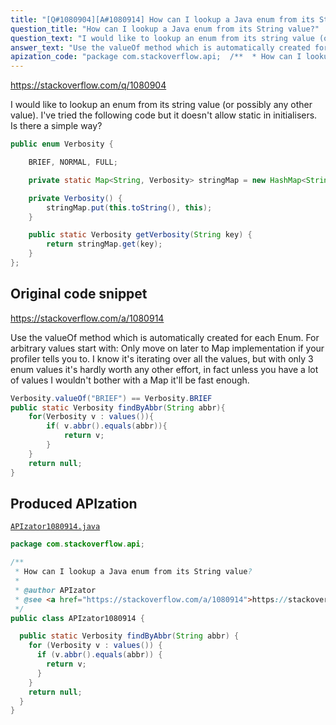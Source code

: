 ```yaml
---
title: "[Q#1080904][A#1080914] How can I lookup a Java enum from its String value?"
question_title: "How can I lookup a Java enum from its String value?"
question_text: "I would like to lookup an enum from its string value (or possibly any other value). I've tried the following code but it doesn't allow static in initialisers. Is there a simple way?"
answer_text: "Use the valueOf method which is automatically created for each Enum. For arbitrary values start with: Only move on later to Map implementation if your profiler tells you to. I know it's iterating over all the values, but with only 3 enum values it's hardly worth any other effort, in fact unless you have a lot of values I wouldn't bother with a Map it'll be fast enough."
apization_code: "package com.stackoverflow.api;  /**  * How can I lookup a Java enum from its String value?  *  * @author APIzator  * @see <a href=\"https://stackoverflow.com/a/1080914\">https://stackoverflow.com/a/1080914</a>  */ public class APIzator1080914 {    public static Verbosity findByAbbr(String abbr) {     for (Verbosity v : values()) {       if (v.abbr().equals(abbr)) {         return v;       }     }     return null;   } }"
---
```


https://stackoverflow.com/q/1080904

I would like to lookup an enum from its string value (or possibly any other value). I&#x27;ve tried the following code but it doesn&#x27;t allow static in initialisers. Is there a simple way?


```java
public enum Verbosity {

    BRIEF, NORMAL, FULL;

    private static Map<String, Verbosity> stringMap = new HashMap<String, Verbosity>();

    private Verbosity() {
        stringMap.put(this.toString(), this);
    }

    public static Verbosity getVerbosity(String key) {
        return stringMap.get(key);
    }
};
```


## Original code snippet

https://stackoverflow.com/a/1080914

Use the valueOf method which is automatically created for each Enum.
For arbitrary values start with:
Only move on later to Map implementation if your profiler tells you to.
I know it&#x27;s iterating over all the values, but with only 3 enum values it&#x27;s hardly worth any other effort, in fact unless you have a lot of values I wouldn&#x27;t bother with a Map it&#x27;ll be fast enough.

```java
Verbosity.valueOf("BRIEF") == Verbosity.BRIEF
public static Verbosity findByAbbr(String abbr){
    for(Verbosity v : values()){
        if( v.abbr().equals(abbr)){
            return v;
        }
    }
    return null;
}
```

## Produced APIzation

[`APIzator1080914.java`](https://github.com/pasqualesalza/apization-temp-data/raw/master/apizations/java/APIzator1080914.java)

```java
package com.stackoverflow.api;

/**
 * How can I lookup a Java enum from its String value?
 *
 * @author APIzator
 * @see <a href="https://stackoverflow.com/a/1080914">https://stackoverflow.com/a/1080914</a>
 */
public class APIzator1080914 {

  public static Verbosity findByAbbr(String abbr) {
    for (Verbosity v : values()) {
      if (v.abbr().equals(abbr)) {
        return v;
      }
    }
    return null;
  }
}

```